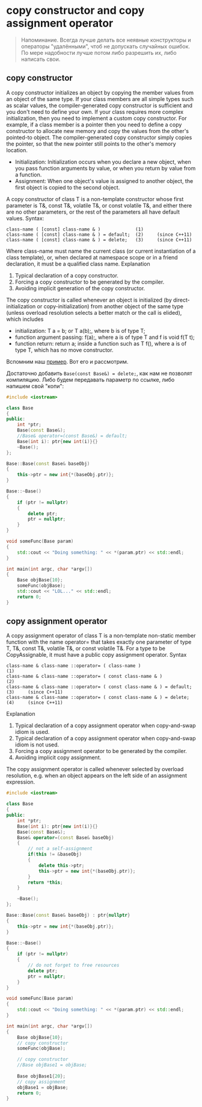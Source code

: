 # copy constructor and copy assignment operator

> Напоминание. Всегда лучше делать все неявные конструкторы и операторы "удалёнными", чтоб не допускать случайных ошибок. По мере надобности лучше потом либо разрешить их, либо написать свои.

## copy constructor

A copy constructor initializes an object by copying the member values from an object of the same type. If your class members are all simple types such as scalar values, the compiler-generated copy constructor is sufficient and you don't need to define your own. If your class requires more complex initialization, then you need to implement a custom copy constructor. For example, if a class member is a pointer then you need to define a copy constructor to allocate new memory and copy the values from the other's pointed-to object. The compiler-generated copy constructor simply copies the pointer, so that the new pointer still points to the other's memory location.

- Initialization: Initialization occurs when you declare a new object, when you pass function arguments by value, or when you return by value from a function.
- Assignment: When one object's value is assigned to another object, the first object is copied to the second object.

A copy constructor of class T is a non-template constructor whose first parameter is T&‍, const T&‍, volatile T&‍, or const volatile T&‍, and either there are no other parameters, or the rest of the parameters all have default values.
Syntax:

```
class-name ( [const] class-name & ) 			(1) 	
class-name ( [const] class-name & ) = default; 	(2) 	(since C++11)
class-name ( [const] class-name & ) = delete; 	(3) 	(since C++11)
```

Where class-name must name the current class (or current instantiation of a class template), or, when declared at namespace scope or in a friend declaration, it must be a qualified class name.
Explanation
1) Typical declaration of a copy constructor.
2) Forcing a copy constructor to be generated by the compiler.
3) Avoiding implicit generation of the copy constructor.

The copy constructor is called whenever an object is initialized (by direct-initialization or copy-initialization) from another object of the same type (unless overload resolution selects a better match or the call is elided), which includes

- initialization: T a = b; or T a(b);, where b is of type T;
- function argument passing: f(a);, where a is of type T and f is void f(T t);
- function return: return a; inside a function such as T f(), where a is of type T, which has no move constructor.

Вспомним наш [пример](../../Parameters/params-jokes). Вот его и рассмотрим.

Достаточно добавить `Base(const Base&) = delete;`, как нам не позволят компиляцию. Либо будем передавать параметр по ссылке, либо напишем свой "копи":

```c++
#include <iostream>

class Base
{
public:
    int *ptr;
    Base(const Base&);
    //Base& operator=(const Base&) = default;
    Base(int i): ptr{new int(i)}{}
    ~Base();
};

Base::Base(const Base& baseObj)
{
    this->ptr = new int{*(baseObj.ptr)};
}

Base::~Base()
{
    if (ptr != nullptr)
    {
        delete ptr;
        ptr = nullptr;
    }
}

void someFunc(Base param)
{
    std::cout << "Doing something: " << *(param.ptr) << std::endl;
}

int main(int argc, char *argv[])
{
    Base objBase{10};
    someFunc(objBase);
    std::cout << "LOL..." << std::endl;
    return 0;
}
```

## copy assignment operator

A copy assignment operator of class T is a non-template non-static member function with the name operator= that takes exactly one parameter of type T, T&, const T&, volatile T&, or const volatile T&. For a type to be CopyAssignable, it must have a public copy assignment operator.
Syntax

```
class-name & class-name ::operator= ( class-name )						(1) 	
class-name & class-name ::operator= ( const class-name & )				(2) 	
class-name & class-name ::operator= ( const class-name & ) = default; 	(3) 	(since C++11)
class-name & class-name ::operator= ( const class-name & ) = delete; 	(4) 	(since C++11)
```

Explanation
1) Typical declaration of a copy assignment operator when copy-and-swap idiom is used.
2) Typical declaration of a copy assignment operator when copy-and-swap idiom is not used.
3) Forcing a copy assignment operator to be generated by the compiler.
4) Avoiding implicit copy assignment.

The copy assignment operator is called whenever selected by overload resolution, e.g. when an object appears on the left side of an assignment expression.

```c++
#include <iostream>

class Base
{
public:
    int *ptr;
    Base(int i): ptr{new int(i)}{}
    Base(const Base&);
    Base& operator=(const Base& baseObj)
    {
        // not a self-assignment
        if(this != &baseObj)
        {
            delete this->ptr;
            this->ptr = new int{*(baseObj.ptr)};
        }
        return *this;
    }

    ~Base();
};

Base::Base(const Base& baseObj) : ptr{nullptr}
{
    this->ptr = new int{*(baseObj.ptr)};
}

Base::~Base()
{
    if (ptr != nullptr)
    {
        // do not forget to free resources
        delete ptr;
        ptr = nullptr;
    }
}

void someFunc(Base param)
{
    std::cout << "Doing something: " << *(param.ptr) << std::endl;
}

int main(int argc, char *argv[])
{
    Base objBase{10};
    // copy constructor
    someFunc(objBase);

    // copy constructor
    //Base objBase1 = objBase;
    
    Base objBase1{20};
    // copy assignment
    objBase1 = objBase;
    return 0;
}
```


